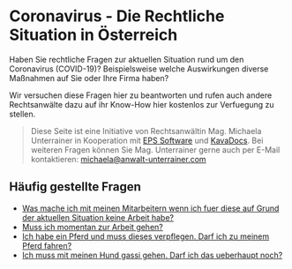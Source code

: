 # Coronavirus - Die Rechtliche Situation in Österreich

Haben Sie rechtliche Fragen zur aktuellen Situation rund um den Coronavirus (COVID-19)? Beispielsweise welche Auswirkungen diverse Maßnahmen auf Sie oder Ihre Firma haben?

Wir versuchen diese Fragen hier zu beantworten und rufen auch andere Rechtsanwälte dazu auf ihr Know-How hier kostenlos zur Verfuegung zu stellen.

> Diese Seite ist eine Initiative von Rechtsanwältin Mag. Michaela Unterrainer in Kooperation mit [EPS Software](http://www.eps-software.at) und [KavaDocs](https://www.kavadocs.com). Bei weiteren Fragen können Sie Mag. Unterrainer gerne auch per E-Mail kontaktieren: <a href="michaela@anwalt-unterrainer.com">michaela@anwalt-unterrainer.com</a>

## Häufig gestellte Fragen

* [Was mache ich mit meinen Mitarbeitern wenn ich fuer diese auf Grund der aktuellen Situation keine Arbeit habe?](/firmen/arbeitgeber)
* [Muss ich momentan zur Arbeit gehen?](/privat/arbeitnehmer)
* [Ich habe ein Pferd und muss dieses verpflegen. Darf ich zu meinem Pferd fahren?](/tierhaltung/pferde)
* [Ich muss mit meinen Hund gassi gehen. Darf ich das ueberhaupt noch?](/tierhaltung/haustiere)
